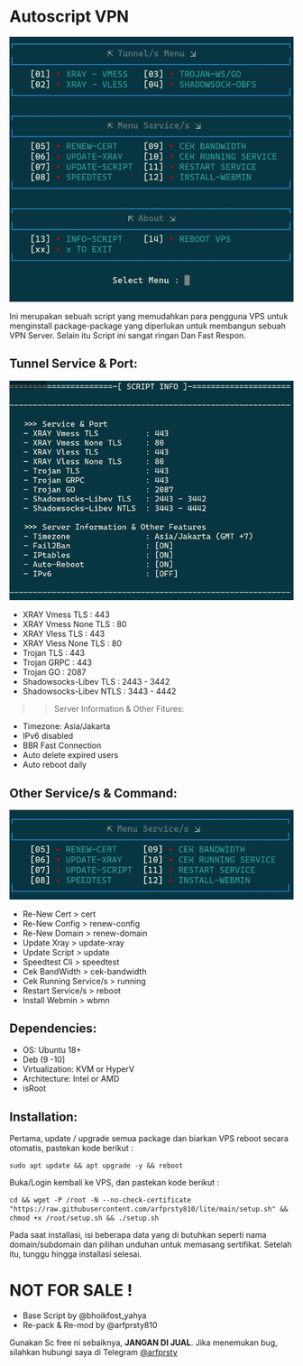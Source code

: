 # Autoscript VPN
![ARF-VPN](https://raw.githubusercontent.com/arfprsty810/lite/main/screenshot/Screenshot_20230514-135629_JuiceSSH%20(1).jpg)

Ini merupakan sebuah script yang memudahkan para pengguna VPS untuk menginstall package-package yang diperlukan untuk membangun sebuah VPN Server.
Selain itu Script ini sangat ringan Dan Fast Respon.

## Tunnel Service & Port:
![Tunnel Service](https://raw.githubusercontent.com/arfprsty810/lite/main/screenshot/Screenshot_20230514-135701_JuiceSSH%20(1).jpg)

- XRAY Vmess TLS          : 443
- XRAY Vmess None TLS     : 80
- XRAY Vless TLS          : 443
- XRAY Vless None TLS     : 80
- Trojan TLS              : 443
- Trojan GRPC             : 443
- Trojan GO               : 2087
- Shadowsocks-Libev TLS   : 2443 - 3442
- Shadowsocks-Libev NTLS  : 3443 - 4442

>> Server Information & Other Fitures:
- Timezone: Asia/Jakarta 
- IPv6 disabled
- BBR Fast Connection
- Auto delete expired users
- Auto reboot daily

## Other Service/s & Command:
![Other Service/s](https://raw.githubusercontent.com/arfprsty810/lite/main/screenshot/Screenshot_20230514-135544_JuiceSSH%20(1).jpg)

 - Re-New Cert > cert
 - Re-New Config > renew-config
 - Re-New Domain > renew-domain
 - Update Xray > update-xray
 - Update Script > update
 - Speedtest Cli > speedtest
 - Cek BandWidth > cek-bandwidth
 - Cek Running Service/s > running
 - Restart Service/s > reboot
 - Install Webmin > wbmn

## Dependencies:
- OS: Ubuntu 18+
- Deb (9 -10]
- Virtualization: KVM or HyperV
- Architecture: Intel or AMD
- isRoot

## Installation:
Pertama, update / upgrade semua package dan biarkan VPS reboot secara otomatis, pastekan kode berikut :
```
sudo apt update && apt upgrade -y && reboot
```
Buka/Login kembali ke VPS, dan pastekan kode berikut :
```
cd && wget -P /root -N --no-check-certificate "https://raw.githubusercontent.com/arfprsty810/lite/main/setup.sh" && chmod +x /root/setup.sh && ./setup.sh
```
Pada saat installasi, isi beberapa data yang di butuhkan seperti nama domain/subdomain dan pilihan unduhan untuk memasang sertifikat.
Setelah itu, tunggu hingga installasi selesai.

# NOT FOR SALE !
 - Base Script by @bhoikfost_yahya
 - Re-pack & Re-mod by @arfprsty810
 
Gunakan Sc free ni sebaiknya, **JANGAN DI JUAL**.
Jika menemukan bug, silahkan hubungi saya di Telegram [@arfprsty](https://t.me/arfprsty)
